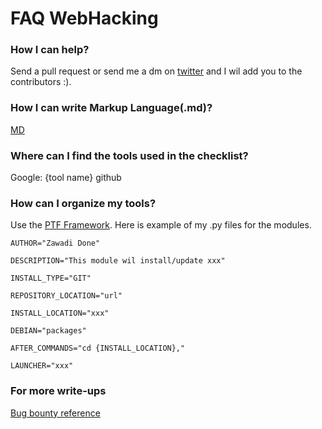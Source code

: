 # FAQ WebHacking


### How I can help?
Send a pull request or send me a dm on [twitter](https://twitter.com/ZawadiDone) and I wil add you to the contributors :). 


### How I can write Markup Language(.md)?
[MD](https://guides.github.com/features/mastering-markdown/)


### Where can I find the tools used in the checklist?
Google: {tool name} github 


### How can I organize my tools?
Use the [PTF Framework](https://github.com/trustedsec/ptf). Here is example of my .py files for the modules.
```
AUTHOR="Zawadi Done" 

DESCRIPTION="This module wil install/update xxx" 

INSTALL_TYPE="GIT"

REPOSITORY_LOCATION="url" 

INSTALL_LOCATION="xxx"

DEBIAN="packages" 

AFTER_COMMANDS="cd {INSTALL_LOCATION},"

LAUNCHER="xxx"
```


### For more write-ups
[Bug bounty reference](https://github.com/ngalongc/bug-bounty-reference)
